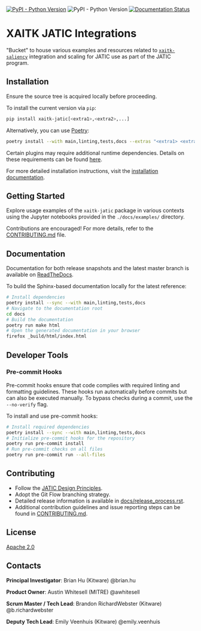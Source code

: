 <!-- :auto badges: -->
[![PyPI - Python Version](https://img.shields.io/pypi/v/xaitk-jatic)](https://pypi.org/project/xaitk-jatic/)
![PyPI - Python Version](https://img.shields.io/pypi/pyversions/xaitk-jatic)
[![Documentation Status](https://readthedocs.org/projects/xaitk-jatic/badge/?version=latest)](https://xaitk-jatic.readthedocs.io/en/latest/?badge=latest)
<!-- :auto badges: -->

# XAITK JATIC Integrations

"Bucket" to house various examples and resources related to
[`xaitk-saliency`](https://github.com/xaitk/xaitk-saliency)
integration and scaling for JATIC use as part of the JATIC program.

<!-- :auto installation: -->
## Installation
Ensure the source tree is acquired locally before proceeding.

To install the current version via `pip`:
```bash
pip install xaitk-jatic[<extra1>,<extra2>,...]
```

Alternatively, you can use [Poetry](https://python-poetry.org/):
```bash
poetry install --with main,linting,tests,docs --extras "<extra1> <extra2> ..."
```

Certain plugins may require additional runtime dependencies. Details on these requirements can be found [here](https://xaitk-jatic.readthedocs.io/en/latest/implementations.html).

For more detailed installation instructions, visit the [installation documentation](https://xaitk-jatic.readthedocs.io/en/latest/installation.html).
<!-- :auto installation: -->

<!-- :auto getting-started: -->
## Getting Started
Explore usage examples of the `xaitk-jatic` package in various contexts using the Jupyter notebooks provided in the `./docs/examples/` directory.

Contributions are encouraged! For more details, refer to the [CONTRIBUTING.md](./CONTRIBUTING.md) file.
<!-- :auto getting-started: -->

<!-- :auto documentation: -->
## Documentation
Documentation for both release snapshots and the latest master branch is available on [ReadTheDocs](https://xaitk-jatic.readthedocs.io/en/latest/).

To build the Sphinx-based documentation locally for the latest reference:
```bash
# Install dependencies
poetry install --sync --with main,linting,tests,docs
# Navigate to the documentation root
cd docs
# Build the documentation
poetry run make html
# Open the generated documentation in your browser
firefox _build/html/index.html
```
<!-- :auto documentation: -->

<!-- :auto developer-tools: -->
## Developer Tools

### Pre-commit Hooks
Pre-commit hooks ensure that code complies with required linting and formatting guidelines. These hooks run automatically before commits but can also be executed manually. To bypass checks during a commit, use the `--no-verify` flag.

To install and use pre-commit hooks:
```bash
# Install required dependencies
poetry install --sync --with main,linting,tests,docs
# Initialize pre-commit hooks for the repository
poetry run pre-commit install
# Run pre-commit checks on all files
poetry run pre-commit run --all-files
```
<!-- :auto developer-tools: -->

<!-- :auto contributing: -->
## Contributing
- Follow the [JATIC Design Principles](https://cdao.pages.jatic.net/public/program/design-principles/).
- Adopt the Git Flow branching strategy.
- Detailed release information is available in [docs/release_process.rst](./docs/release_process.rst).
- Additional contribution guidelines and issue reporting steps can be found in [CONTRIBUTING.md](./CONTRIBUTING.md).
<!-- :auto contributing: -->

<!-- :auto license: -->
## License
[Apache 2.0](./LICENSE)
<!-- :auto license: -->

<!-- :auto contacts: -->
## Contacts

**Principal Investigator**: Brian Hu (Kitware) @brian.hu

**Product Owner**: Austin Whitesell (MITRE) @awhitesell

**Scrum Master / Tech Lead**: Brandon RichardWebster (Kitware) @b.richardwebster

**Deputy Tech Lead**: Emily Veenhuis (Kitware) @emily.veenhuis
<!-- :auto contacts: -->